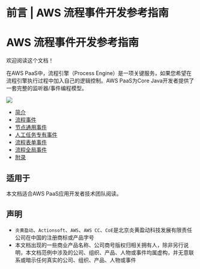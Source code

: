 # 前言 | AWS 流程事件开发参考指南

# AWS 流程事件开发参考指南

欢迎阅读这个文档！

在AWS PaaS中，流程引擎（Process Engine）是一项关键服务，如果您希望在流程引擎执行过程中加入自己的逻辑控制。AWS PaaS为Core Java开发者提供了一套完整的监听器/事件编程模型。

![](https://docs.awspaas.com/reference-guide/aws-paas-process-listener-reference-guide/code.png)

  * [简介](<introduction/README.html>)
  * [流程事件](<process_event/README.html>)
  * [节点通用事件](<activity_event/README.html>)
  * [人工任务专有事件](<usertask_event/README.html>)
  * [流程表单事件](<form_event/README.html>)
  * [流程全局事件](<public_event/README.html>)
  * [附录](<appendix/README.html>)

## 适用于

本文档适合AWS PaaS应用开发者技术团队阅读。

## 声明

  * `炎黄盈动`、`Actionsoft`、`AWS`、`AWS CC`、`CoE`是北京炎黄盈动科技发展有限责任公司在中国的注册商标或产品字号
  * 本文档出现的一些商业产品名称、公司商号版权归相关拥有人，除非另行说明，本文档范例中涉及的公司、组织、产品、人物或事件均属虚构，并无意联系或暗示任何真实的公司、组织、产品、人物或事件